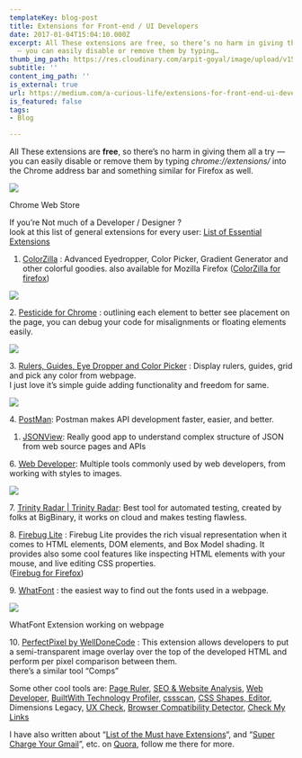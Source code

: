 ```yaml
---
templateKey: blog-post
title: Extensions for Front-end / UI Developers
date: 2017-01-04T15:04:10.000Z
excerpt: All These extensions are free, so there’s no harm in giving them all a try
  — you can easily disable or remove them by typing…
thumb_img_path: https://res.cloudinary.com/arpit-goyal/image/upload/v1558450211/images/featured-images/chrome-extensions-for-web-developers.jpg
subtitle: ''
content_img_path: ''
is_external: true
url: https://medium.com/a-curious-life/extensions-for-front-end-ui-developers-bfcdaf6a240
is_featured: false
tags:
- Blog

---
```

All These extensions are **free**, so there’s no harm in giving them all a try — you can easily disable or remove them by typing _chrome://extensions/_ into the Chrome address bar and something similar for Firefox as well.

![](https://res.cloudinary.com/arpit-goyal/image/upload/v1558450211/images/featured-images/chrome-extensions-for-web-developers.jpg)

<figcaption>Chrome Web Store</figcaption>

If you’re Not much of a Developer / Designer ?  
look at this list of general extensions for every user: [List of Essential Extensions](http://blog.dlotus.com/general/chrome-list-essential-extensions/)

1. [ColorZilla](https://chrome.google.com/webstore/detail/colorzilla/bhlhnicpbhignbdhedgjhgdocnmhomnp?hl=en) : Advanced Eyedropper, Color Picker, Gradient Generator and other colorful goodies. also available for Mozilla Firefox ([ColorZilla for firefox](https://addons.mozilla.org/en-US/firefox/addon/colorzilla/))

![](https://res.cloudinary.com/arpit-goyal/image/upload/v1558072062/images/Extensions-for-Front-end---UI-Developers/0*X3ve8UzkW7ccI5nx.png)

2\. [Pesticide for Chrome](https://chrome.google.com/webstore/detail/pesticide-for-chrome/bblbgcheenepgnnajgfpiicnbbdmmooh) : outlining each element to better see placement on the page, you can debug your code for misalignments or floating elements easily.

![](https://res.cloudinary.com/arpit-goyal/image/upload/v1558072062/images/Extensions-for-Front-end---UI-Developers/0*pAJINsSr8tQALTXR.png)

3\. [Rulers, Guides, Eye Dropper and Color Picker](https://chrome.google.com/webstore/detail/rulers-guides-eye-dropper/bjpngjgkahhflejneemihpbnfdoafoeh?hl=en-US) : Display rulers, guides, grid and pick any color from webpage.  
I just love it’s simple guide adding functionality and freedom for same.

![](https://res.cloudinary.com/arpit-goyal/image/upload/v1558072062/images/Extensions-for-Front-end---UI-Developers/0*Q2U_UmHEP7J10NlN.png)

4\. [PostMan](https://chrome.google.com/webstore/detail/postman/fhbjgbiflinjbdggehcddcbncdddomop?hl=en): Postman makes API development faster, easier, and better.

1. [JSONView](https://chrome.google.com/webstore/detail/jsonview/chklaanhfefbnpoihckbnefhakgolnmc?hl=en): Really good app to understand complex structure of JSON from web source pages and APIs

6\. [Web Developer](https://chrome.google.com/webstore/detail/web-developer/bfbameneiokkgbdmiekhjnmfkcnldhhm): Multiple tools commonly used by web developers, from working with styles to images.

![](https://res.cloudinary.com/arpit-goyal/image/upload/v1558072062/images/Extensions-for-Front-end---UI-Developers/0*9i1-9FnFSh9xjtdb..jpg)

7\. [Trinity Radar | Trinity Radar](http://www.trinityradar.com/): Best tool for automated testing, created by folks at BigBinary, it works on cloud and makes testing flawless.

8\. [Firebug Lite](https://chrome.google.com/webstore/detail/firebug-lite-for-google-c/bmagokdooijbeehmkpknfglimnifench?hl=en-US) : Firebug Lite provides the rich visual representation when it comes to HTML elements, DOM elements, and Box Model shading. It provides also some cool features like inspecting HTML elements with your mouse, and live editing CSS properties.  
([Firebug for Firefox](https://addons.mozilla.org/en-US/firefox/addon/firebug/))

9\. [WhatFont](https://chrome.google.com/webstore/detail/whatfont/jabopobgcpjmedljpbcaablpmlmfcogm?hl=en) : the easiest way to find out the fonts used in a webpage.

![](https://res.cloudinary.com/arpit-goyal/image/upload/v1558072062/images/Extensions-for-Front-end---UI-Developers/0*9W4ds-iMvyQ-btcd.png)

<figcaption>WhatFont Extension working on webpage</figcaption>

10\. [PerfectPixel by WellDoneCode](https://chrome.google.com/webstore/detail/perfectpixel-by-welldonec/dkaagdgjmgdmbnecmcefdhjekcoceebi?hl=en) : This extension allows developers to put a semi-transparent image overlay over the top of the developed HTML and perform per pixel comparison between them.  
there’s a similar tool “Comps”

Some other cool tools are: [Page Ruler](https://chrome.google.com/webstore/detail/page-ruler/jlpkojjdgbllmedoapgfodplfhcbnbpn?hl=en), [SEO & Website Analysis](https://chrome.google.com/webstore/detail/seo-website-analysis/hlngmmdolgbdnnimbmblfhhndibdipaf/related?hl=en-US), [Web Developer](https://chrome.google.com/webstore/detail/web-developer/bfbameneiokkgbdmiekhjnmfkcnldhhm), [BuiltWith Technology Profiler](https://chrome.google.com/webstore/detail/builtwith-technology-prof/dapjbgnjinbpoindlpdmhochffioedbn#), [cssscan](https://chrome.google.com/webstore/detail/csscan/nnklpgoldelpoigiacfpnpphpkkmbdkb), [CSS Shapes, Editor](https://chrome.google.com/webstore/detail/css-shapes-editor/nenndldnbcncjmeacmnondmkkfedmgmp), Dimensions Legacy, [UX Check](https://chrome.google.com/webstore/detail/ux-check/giekhiebdpmljgchjojblnekkcgpdobp), [Browser Compatibility Detector](https://chrome.google.com/webstore/detail/browser-compatibility-det/fcillahbnhlpombgccogflhmgocfifma?hl=en-US), [Check My Links](https://chrome.google.com/webstore/detail/check-my-links/ojkcdipcgfaekbeaelaapakgnjflfglf?hl=en-GB)

I have also written about “[List of the Must have Extensions](https://www.quora.com/What-would-people-put-on-a-must-have-list-of-Google-Chrome-Browser-Extensions/answer/Arpit-Goyal-14?share=09761286&srid=txvy)“, and “[Super Charge Your Gmail](http://qr.ae/TUTU5h)”, etc. on [Quora](https://www.quora.com/profile/Arpit-Goyal-14), follow me there for more.